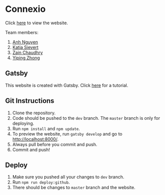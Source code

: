# Connexio

Click [here](https://theang66.github.io/connexio/) to view the website.

Team members:

1. [Anh Nguyen](https://github.com/theang66)
2. [Katia Sievert](https://github.com/ksievert)
3. [Zain Chaudhry](https://github.com/ZainMahmoodC)
4. [Yiping Zhong](https://github.com/YipingZhong)

## Gatsby

This website is created with Gatsby. Click [here](https://www.gatsbyjs.org/tutorial/) for a tutorial.

## Git Instructions
1. Clone the repository.
2. Code should be pushed to the ```dev``` branch. The ```master``` branch is only for deploying.
3. Run ```npm install``` and ```npm update```.
4. To preview the website, run ```gatsby develop``` and go to [http://localhost:8000/](http://localhost:8000/).
5. Always pull before you commit and push.
6. Commit and push!

## Deploy
1. Make sure you pushed all your changes to ```dev``` branch.
2. Run ```npm run deploy:github```.
3. There should be changes to ```master``` branch and the website.
